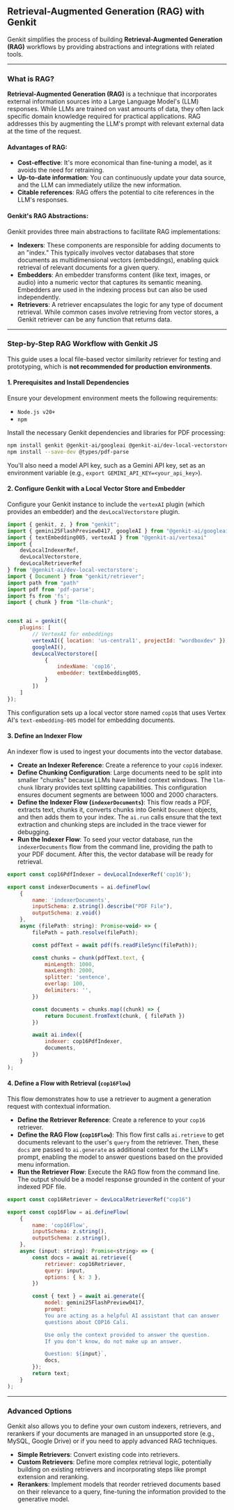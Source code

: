 ## Retrieval-Augmented Generation (RAG) with Genkit

Genkit simplifies the process of building **Retrieval-Augmented Generation (RAG)** workflows by providing abstractions and integrations with related tools.

---

### What is RAG?

**Retrieval-Augmented Generation (RAG)** is a technique that incorporates external information sources into a Large Language Model's (LLM) responses. While LLMs are trained on vast amounts of data, they often lack specific domain knowledge required for practical applications. RAG addresses this by augmenting the LLM's prompt with relevant external data at the time of the request.

#### Advantages of RAG:
* **Cost-effective**: It's more economical than fine-tuning a model, as it avoids the need for retraining.
* **Up-to-date information**: You can continuously update your data source, and the LLM can immediately utilize the new information.
* **Citable references**: RAG offers the potential to cite references in the LLM's responses.

#### Genkit's RAG Abstractions:
Genkit provides three main abstractions to facilitate RAG implementations:
* **Indexers**: These components are responsible for adding documents to an "index." This typically involves vector databases that store documents as multidimensional vectors (embeddings), enabling quick retrieval of relevant documents for a given query.
* **Embedders**: An embedder transforms content (like text, images, or audio) into a numeric vector that captures its semantic meaning. Embedders are used in the indexing process but can also be used independently.
* **Retrievers**: A retriever encapsulates the logic for any type of document retrieval. While common cases involve retrieving from vector stores, a Genkit retriever can be any function that returns data.

---

### Step-by-Step RAG Workflow with Genkit JS

This guide uses a local file-based vector similarity retriever for testing and prototyping, which is **not recommended for production environments**.

#### 1. Prerequisites and Install Dependencies
Ensure your development environment meets the following requirements:
* `Node.js v20+`
* `npm`

Install the necessary Genkit dependencies and libraries for PDF processing:
```bash
npm install genkit @genkit-ai/googleai @genkit-ai/dev-local-vectorstore llm-chunk pdf-parse @genkit-ai/vertexai
npm install --save-dev @types/pdf-parse
```
You'll also need a model API key, such as a Gemini API key, set as an environment variable (e.g., `export GEMINI_API_KEY=<your_api_key>`).

#### 2. Configure Genkit with a Local Vector Store and Embedder
Configure your Genkit instance to include the `vertexAI` plugin (which provides an embedder) and the `devLocalVectorstore` plugin.

```javascript
import { genkit, z, } from "genkit";
import { gemini25FlashPreview0417, googleAI } from "@genkit-ai/googleai";
import { textEmbedding005, vertexAI } from "@genkit-ai/vertexai"
import {
    devLocalIndexerRef,
    devLocalVectorstore,
    devLocalRetrieverRef
} from '@genkit-ai/dev-local-vectorstore';
import { Document } from "genkit/retriever";
import path from "path"
import pdf from 'pdf-parse';
import fs from 'fs';
import { chunk } from "llm-chunk";


const ai = genkit({
    plugins: [
        // VertexAI for embeddings
        vertexAI({ location: 'us-central1', projectId: "wordboxdev" }),
        googleAI(),
        devLocalVectorstore([
            {
                indexName: 'cop16',
                embedder: textEmbedding005,
            }
        ])
    ]
});
```
This configuration sets up a local vector store named `cop16` that uses Vertex AI's `text-embedding-005` model for embedding documents.

#### 3. Define an Indexer Flow
An indexer flow is used to ingest your documents into the vector database.
* **Create an Indexer Reference**: Create a reference to your `cop16` indexer.
* **Define Chunking Configuration**: Large documents need to be split into smaller "chunks" because LLMs have limited context windows. The `llm-chunk` library provides text splitting capabilities. This configuration ensures document segments are between 1000 and 2000 characters.
* **Define the Indexer Flow (`indexerDocuments`)**: This flow reads a PDF, extracts text, chunks it, converts chunks into Genkit `Document` objects, and then adds them to your index. The `ai.run` calls ensure that the text extraction and chunking steps are included in the trace viewer for debugging.
* **Run the Indexer Flow**: To seed your vector database, run the `indexerDocuments` flow from the command line, providing the path to your PDF document. After this, the vector database will be ready for retrieval.

```javascript
export const cop16PdfIndexer = devLocalIndexerRef('cop16');

export const indexerDocuments = ai.defineFlow(
    {
        name: 'indexerDocuments',
        inputSchema: z.string().describe("PDF File"),
        outputSchema: z.void()
    },
    async (filePath: string): Promise<void> => {
        filePath = path.resolve(filePath);

        const pdfText = await pdf(fs.readFileSync(filePath));

        const chunks = chunk(pdfText.text, {
            minLength: 1000,
            maxLength: 2000,
            splitter: 'sentence',
            overlap: 100,
            delimiters: '',
        })

        const documents = chunks.map((chunk) => {
            return Document.fromText(chunk, { filePath })
        })

        await ai.index({
            indexer: cop16PdfIndexer,
            documents,
        })
    }
);
```

#### 4. Define a Flow with Retrieval (`cop16Flow`)
This flow demonstrates how to use a retriever to augment a generation request with contextual information.
* **Define the Retriever Reference**: Create a reference to your `cop16` retriever.
* **Define the RAG Flow (`cop16Flow`)**: This flow first calls `ai.retrieve` to get documents relevant to the user's `query` from the retriever. Then, these `docs` are passed to `ai.generate` as additional context for the LLM's prompt, enabling the model to answer questions based on the provided menu information.
* **Run the Retriever Flow**: Execute the RAG flow from the command line. The output should be a model response grounded in the content of your indexed PDF file.

```javascript
export const cop16Retriever = devLocalRetrieverRef("cop16")

export const cop16Flow = ai.defineFlow(
    {
        name: 'cop16Flow',
        inputSchema: z.string(),
        outputSchema: z.string(),
    },
    async (input: string): Promise<string> => {
        const docs = await ai.retrieve({
            retriever: cop16Retriever,
            query: input,
            options: { k: 3 },
        })

        const { text } = await ai.generate({
            model: gemini25FlashPreview0417,
            prompt: `
            You are acting as a helpful AI assistant that can answer 
            questions about COP16 Cali.

            Use only the context provided to answer the question.
            If you don't know, do not make up an answer.

            Question: ${input}`,
            docs,
        });
        return text;
    }
);
```

---

### Advanced Options

Genkit also allows you to define your own custom indexers, retrievers, and rerankers if your documents are managed in an unsupported store (e.g., MySQL, Google Drive) or if you need to apply advanced RAG techniques.
* **Simple Retrievers**: Convert existing code into retrievers.
* **Custom Retrievers**: Define more complex retrieval logic, potentially building on existing retrievers and incorporating steps like prompt extension and reranking.
* **Rerankers**: Implement models that reorder retrieved documents based on their relevance to a query, fine-tuning the information provided to the generative model.
